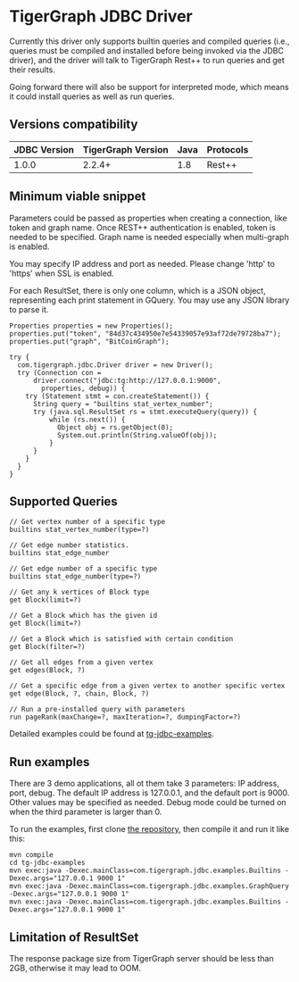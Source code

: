 # TigerGraph JDBC Driver
Currently this driver only supports builtin queries and compiled queries (i.e., queries must be compiled and installed before being invoked via the JDBC driver), and the driver will talk to TigerGraph Rest++ to run queries and get their results.

Going forward there will also be support for interpreted mode, which means it could install queries as well as run queries.

## Versions compatibility

| JDBC Version | TigerGraph Version | Java | Protocols |
| --- | --- | --- | --- |
| 1.0.0 | 2.2.4+ | 1.8 | Rest++ |

## Minimum viable snippet
Parameters could be passed as properties when creating a connection, like token and graph name. Once REST++ authentication is enabled, token is needed to be specified. Graph name is needed especially when multi-graph is enabled.

You may specify IP address and port as needed. Please change 'http' to 'https' when SSL is enabled.

For each ResultSet, there is only one column, which is a JSON object, representing each print statement in GQuery. You may use any JSON library to parse it.
```
Properties properties = new Properties();
properties.put("token", "84d37c434950e7e54339057e93af72de79728ba7");
properties.put("graph", "BitCoinGraph");

try {
  com.tigergraph.jdbc.Driver driver = new Driver();
  try (Connection con =
      driver.connect("jdbc:tg:http://127.0.0.1:9000",
        properties, debug)) {
    try (Statement stmt = con.createStatement()) {
      String query = "builtins stat_vertex_number";
      try (java.sql.ResultSet rs = stmt.executeQuery(query)) {
          while (rs.next()) {
            Object obj = rs.getObject(0);
            System.out.println(String.valueOf(obj));
          }
      }
    }
  }
}
```

## Supported Queries
```
// Get vertex number of a specific type
builtins stat_vertex_number(type=?)

// Get edge number statistics.
builtins stat_edge_number

// Get edge number of a specific type
builtins stat_edge_number(type=?)

// Get any k vertices of Block type
get Block(limit=?)

// Get a Block which has the given id
get Block(limit=?)

// Get a Block which is satisfied with certain condition
get Block(filter=?)

// Get all edges from a given vertex
get edges(Block, ?)

// Get a specific edge from a given vertex to another specific vertex
get edge(Block, ?, chain, Block, ?)

// Run a pre-installed query with parameters
run pageRank(maxChange=?, maxIteration=?, dumpingFactor=?)
```

Detailed examples could be found at [tg-jdbc-examples](https://github.com/tigergraph/tg-java-driver/tg-jdbc-examples).

## Run examples
There are 3 demo applications, all ot them take 3 parameters: IP address, port, debug. The default IP address is 127.0.0.1, and the default port is 9000. Other values may be specified as needed. Debug mode could be turned on when the third parameter is larger than 0.

To run the examples, first clone [the repository](https://github.com/tigergraph/tg-java-driver), then compile it and run it like this:

```
mvn compile
cd tg-jdbc-examples
mvn exec:java -Dexec.mainClass=com.tigergraph.jdbc.examples.Builtins -Dexec.args="127.0.0.1 9000 1"
mvn exec:java -Dexec.mainClass=com.tigergraph.jdbc.examples.GraphQuery -Dexec.args="127.0.0.1 9000 1"
mvn exec:java -Dexec.mainClass=com.tigergraph.jdbc.examples.Builtins -Dexec.args="127.0.0.1 9000 1"
```

## Limitation of ResultSet
The response package size from TigerGraph server should be less than 2GB, otherwise it may lead to OOM.

